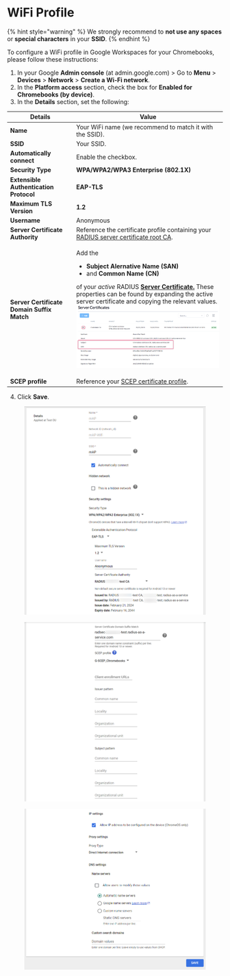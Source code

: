 # WiFi Profile

{% hint style="warning" %}
We strongly recommend to **not use any spaces** or **special characters** in your **SSID**.
{% endhint %}

To configure a WiFi profile in Google Workspaces for your Chromebooks, please follow these instructions:

1. In your Google **Admin console** (at admin.google.com)  > Go to **Menu** > **Devices** > **Network** > **Create a Wi-Fi network**.
2. In the **Platform access** section, check the box for **Enabled for Chromebooks (by device)**.
3. In the **Details** section, set the following:

| Details                                    | Value                                                                                                                                                                                                                                                                                                                                                                                                                                                           |
| ------------------------------------------ | --------------------------------------------------------------------------------------------------------------------------------------------------------------------------------------------------------------------------------------------------------------------------------------------------------------------------------------------------------------------------------------------------------------------------------------------------------------- |
| **Name**                                   | Your WiFi name (we recommend to match it with the SSID).                                                                                                                                                                                                                                                                                                                                                                                                        |
| **SSID**                                   | Your SSID.                                                                                                                                                                                                                                                                                                                                                                                                                                                      |
| **Automatically connect**                  | Enable the checkbox.                                                                                                                                                                                                                                                                                                                                                                                                                                            |
| **Security Type**                          | **WPA/WPA2/WPA3 Enterprise (802.1X)**                                                                                                                                                                                                                                                                                                                                                                                                                           |
| **Extensible Authentication Protocol**     | **EAP-TLS**                                                                                                                                                                                                                                                                                                                                                                                                                                                     |
| **Maximum TLS Version**                    | **1.2**                                                                                                                                                                                                                                                                                                                                                                                                                                                         |
| **Username**                               | Anonymous                                                                                                                                                                                                                                                                                                                                                                                                                                                       |
| **Server Certificate Authority**           | Reference the certificate profile containing your [RADIUS server certificate root CA](server-trust.md).                                                                                                                                                                                                                                                                                                                                                         |
| **Server Certificate Domain Suffix Match** | <p>Add the</p><ul><li><strong>Subject Alernative Name (SAN)</strong></li><li>and <strong>Common Name (CN)</strong></li></ul><p>of your <em>active</em> RADIUS <a href="../../admin-portal/settings/settings-server.md#server-certificates"><strong>Server Certificate.</strong></a> These properties can be found by expanding the active server certificate and copying the relevant values.<br><img src="../../.gitbook/assets/image (1) (1).png" alt=""></p> |
| **SCEP profile**                           | Reference your [SCEP certificate profile](https://docs.scepman.com/certificate-deployment/static-certificates/google-workspace/chromeos#add-a-scep-profile).                                                                                                                                                                                                                                                                                                    |

4. Click **Save**.

<figure><img src="../../.gitbook/assets/image (12).png" alt=""><figcaption></figcaption></figure>

<figure><img src="../../.gitbook/assets/image (13).png" alt=""><figcaption></figcaption></figure>

<figure><img src="../../.gitbook/assets/image (14).png" alt=""><figcaption></figcaption></figure>
